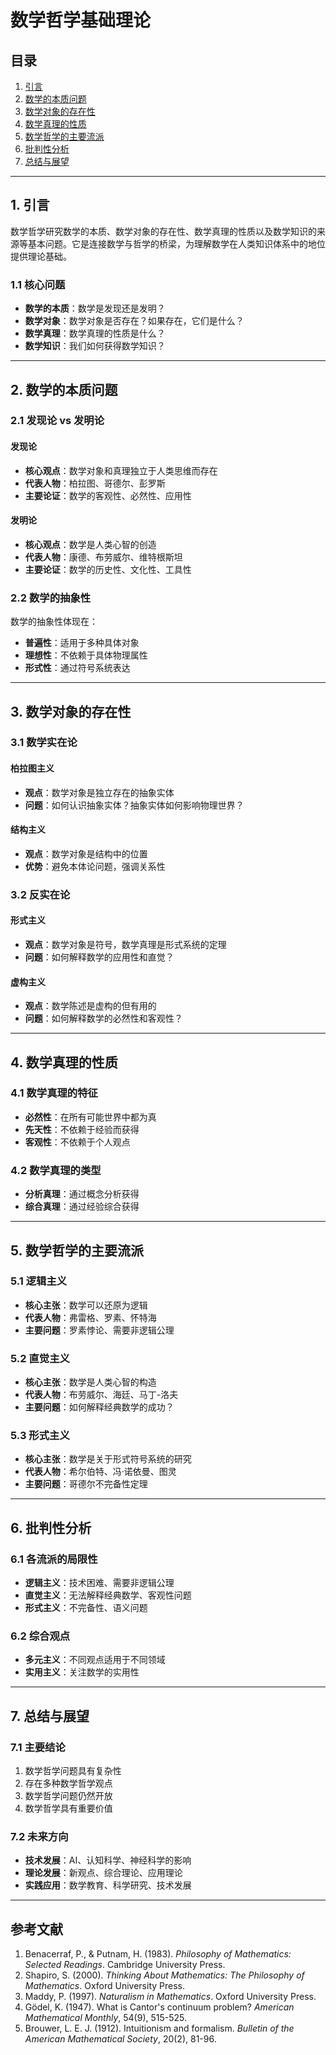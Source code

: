 # 数学哲学基础理论

## 目录

1. [引言](#1-引言)
2. [数学的本质问题](#2-数学的本质问题)
3. [数学对象的存在性](#3-数学对象的存在性)
4. [数学真理的性质](#4-数学真理的性质)
5. [数学哲学的主要流派](#5-数学哲学的主要流派)
6. [批判性分析](#6-批判性分析)
7. [总结与展望](#7-总结与展望)

---

## 1. 引言

数学哲学研究数学的本质、数学对象的存在性、数学真理的性质以及数学知识的来源等基本问题。它是连接数学与哲学的桥梁，为理解数学在人类知识体系中的地位提供理论基础。

### 1.1 核心问题

- **数学的本质**：数学是发现还是发明？
- **数学对象**：数学对象是否存在？如果存在，它们是什么？
- **数学真理**：数学真理的性质是什么？
- **数学知识**：我们如何获得数学知识？

---

## 2. 数学的本质问题

### 2.1 发现论 vs 发明论

#### 发现论

- **核心观点**：数学对象和真理独立于人类思维而存在
- **代表人物**：柏拉图、哥德尔、彭罗斯
- **主要论证**：数学的客观性、必然性、应用性

#### 发明论

- **核心观点**：数学是人类心智的创造
- **代表人物**：康德、布劳威尔、维特根斯坦
- **主要论证**：数学的历史性、文化性、工具性

### 2.2 数学的抽象性

数学的抽象性体现在：

- **普遍性**：适用于多种具体对象
- **理想性**：不依赖于具体物理属性
- **形式性**：通过符号系统表达

---

## 3. 数学对象的存在性

### 3.1 数学实在论

#### 柏拉图主义

- **观点**：数学对象是独立存在的抽象实体
- **问题**：如何认识抽象实体？抽象实体如何影响物理世界？

#### 结构主义

- **观点**：数学对象是结构中的位置
- **优势**：避免本体论问题，强调关系性

### 3.2 反实在论

#### 形式主义

- **观点**：数学对象是符号，数学真理是形式系统的定理
- **问题**：如何解释数学的应用性和直觉？

#### 虚构主义

- **观点**：数学陈述是虚构的但有用的
- **问题**：如何解释数学的必然性和客观性？

---

## 4. 数学真理的性质

### 4.1 数学真理的特征

- **必然性**：在所有可能世界中都为真
- **先天性**：不依赖于经验而获得
- **客观性**：不依赖于个人观点

### 4.2 数学真理的类型

- **分析真理**：通过概念分析获得
- **综合真理**：通过经验综合获得

---

## 5. 数学哲学的主要流派

### 5.1 逻辑主义

- **核心主张**：数学可以还原为逻辑
- **代表人物**：弗雷格、罗素、怀特海
- **主要问题**：罗素悖论、需要非逻辑公理

### 5.2 直觉主义

- **核心主张**：数学是人类心智的构造
- **代表人物**：布劳威尔、海廷、马丁-洛夫
- **主要问题**：如何解释经典数学的成功？

### 5.3 形式主义

- **核心主张**：数学是关于形式符号系统的研究
- **代表人物**：希尔伯特、冯·诺依曼、图灵
- **主要问题**：哥德尔不完备性定理

---

## 6. 批判性分析

### 6.1 各流派的局限性

- **逻辑主义**：技术困难、需要非逻辑公理
- **直觉主义**：无法解释经典数学、客观性问题
- **形式主义**：不完备性、语义问题

### 6.2 综合观点

- **多元主义**：不同观点适用于不同领域
- **实用主义**：关注数学的实用性

---

## 7. 总结与展望

### 7.1 主要结论

1. 数学哲学问题具有复杂性
2. 存在多种数学哲学观点
3. 数学哲学问题仍然开放
4. 数学哲学具有重要价值

### 7.2 未来方向

- **技术发展**：AI、认知科学、神经科学的影响
- **理论发展**：新观点、综合理论、应用理论
- **实践应用**：数学教育、科学研究、技术发展

---

## 参考文献

1. Benacerraf, P., & Putnam, H. (1983). *Philosophy of Mathematics: Selected Readings*. Cambridge University Press.
2. Shapiro, S. (2000). *Thinking About Mathematics: The Philosophy of Mathematics*. Oxford University Press.
3. Maddy, P. (1997). *Naturalism in Mathematics*. Oxford University Press.
4. Gödel, K. (1947). What is Cantor's continuum problem? *American Mathematical Monthly*, 54(9), 515-525.
5. Brouwer, L. E. J. (1912). Intuitionism and formalism. *Bulletin of the American Mathematical Society*, 20(2), 81-96.

